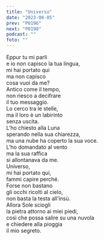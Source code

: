 ```yaml
---
title: "Universo"
date: "2023-08-05"
prev: "P0196"
next: "P0198"
podcast: ""
foto: ""
---
```


Eppur tu mi parli  
e io non capisco la tua lingua,  
mi hai portato qui  
ma non capisco   
cosa vuoi da me?  
Antico come il tempo,  
non riesco a decifrare   
il tuo messaggio.  
Lo cerco tra le stelle,  
ma il loro è un labirinto  
senza uscita.  
L’ho chiesto alla Luna  
sperando nella sua chiarezza,  
ma una nube ha coperto la sua voce.  
L’ho domandato al vento  
ma la sua raffica  
si allontanava da me.  
Universo,  
mi hai portato qui,  
fammi capire perché.  
Forse non bastano  
gli occhi ricolti al cielo,  
non basta la testa all’insù.  
Allora Sole sciogli  
la pietra attorno ai miei piedi,  
così che possa salire su una nuvola  
e chiedere alla pioggia  
il mio segreto.